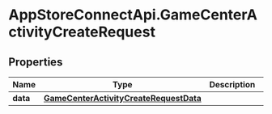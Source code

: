 # AppStoreConnectApi.GameCenterActivityCreateRequest

## Properties

Name | Type | Description | Notes
------------ | ------------- | ------------- | -------------
**data** | [**GameCenterActivityCreateRequestData**](GameCenterActivityCreateRequestData.md) |  | 



